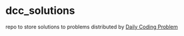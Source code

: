 # dcc_solutions
repo to store solutions to problems distributed by [Daily Coding Problem](dailycodingproblem.com "Daily Coding Problem")
